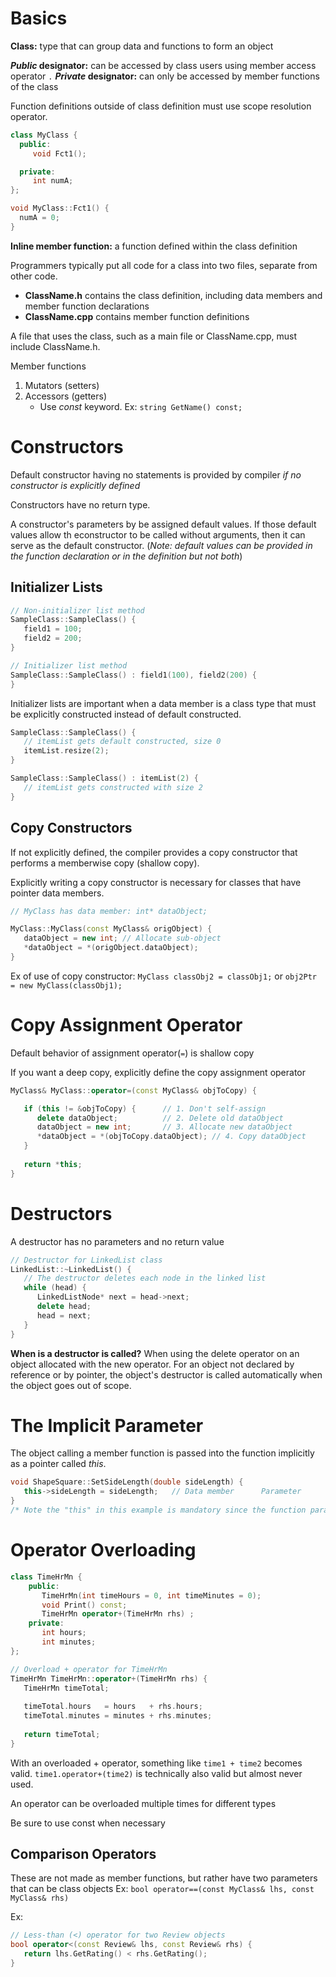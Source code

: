 # Basics 
**Class:** type that can group data and functions to form an object

***Public* designator:** can be accessed by class users using member access operator `.`
***Private* designator:** can only be accessed by member functions of the class

Function definitions outside of class definition must use scope resolution operator.

```c++
class MyClass {
  public:
     void Fct1(); 

  private:
     int numA;
};

void MyClass::Fct1() {
  numA = 0;
}
```

**Inline member function:** a function defined within the class definition

Programmers typically put all code for a class into two files, separate from other code.
-   **ClassName.h** contains the class definition, including data members and member function declarations
-   **ClassName.cpp** contains member function definitions

A file that uses the class, such as a main file or ClassName.cpp, must include ClassName.h.

Member functions
1) Mutators (setters)
2) Accessors (getters)
	- Use *const* keyword. Ex: `string GetName() const;`

# Constructors

Default constructor having no statements is provided by compiler *if no constructor is explicitly defined*

Constructors have no return type.

A constructor's parameters by be assigned default values. If those default values allow th econstructor to be called without arguments, then it can serve as the default constructor. (*Note: default values can be provided in the function declaration or in the definition but not both*)

## Initializer Lists

```c++
// Non-initializer list method
SampleClass::SampleClass() {
   field1 = 100;
   field2 = 200;
}

// Initializer list method
SampleClass::SampleClass() : field1(100), field2(200) {
}
```

Initializer lists are important when a data member is a class type that must be explicitly constructed instead of default constructed.

```c++
SampleClass::SampleClass() {
   // itemList gets default constructed, size 0  
   itemList.resize(2);
}

SampleClass::SampleClass() : itemList(2) {
   // itemList gets constructed with size 2
}
```

## Copy Constructors

If not explicitly defined, the compiler provides a copy constructor that performs a memberwise copy (shallow copy).

Explicitly writing a copy constructor is necessary for classes that have pointer data members.

```c++
// MyClass has data member: int* dataObject;

MyClass::MyClass(const MyClass& origObject) {
   dataObject = new int; // Allocate sub-object
   *dataObject = *(origObject.dataObject);
}
```

Ex of use of copy constructor: `MyClass classObj2 = classObj1;` or `obj2Ptr = new MyClass(classObj1);`

# Copy Assignment Operator

Default behavior of assignment operator(`=`) is shallow copy

If you want a deep copy, explicitly define the copy assignment operator

```c++
MyClass& MyClass::operator=(const MyClass& objToCopy) {

   if (this != &objToCopy) {      // 1. Don't self-assign
      delete dataObject;          // 2. Delete old dataObject
      dataObject = new int;       // 3. Allocate new dataObject
      *dataObject = *(objToCopy.dataObject); // 4. Copy dataObject
   }
   
   return *this;
}
```

# Destructors

A destructor has no parameters and no return value

```c++
// Destructor for LinkedList class
LinkedList::~LinkedList() {
   // The destructor deletes each node in the linked list
   while (head) {
      LinkedListNode* next = head->next;
      delete head;
      head = next;
   }
}
```

**When is a destructor is called?** When using the delete operator on an object allocated with the new operator. For an object not declared by reference or by pointer, the object's destructor is called automatically when the object goes out of scope.

# The Implicit Parameter

The object calling a member function is passed into the function implicitly as a pointer called *this*.

```c++
void ShapeSquare::SetSideLength(double sideLength) {
   this->sideLength = sideLength;   // Data member      Parameter
}
/* Note the "this" in this example is mandatory since the function parameter is also called sideLength */
```

# Operator Overloading

```c++
class TimeHrMn {
	public:
	   TimeHrMn(int timeHours = 0, int timeMinutes = 0);
	   void Print() const;
	   TimeHrMn operator+(TimeHrMn rhs) ;
	private:
	   int hours;
	   int minutes;
};

// Overload + operator for TimeHrMn
TimeHrMn TimeHrMn::operator+(TimeHrMn rhs) {
   TimeHrMn timeTotal;
   
   timeTotal.hours   = hours   + rhs.hours;
   timeTotal.minutes = minutes + rhs.minutes;
   
   return timeTotal;
}
```

With an overloaded + operator, something like `time1 + time2` becomes valid.
`time1.operator+(time2)` is technically also valid but almost never used.

An operator can be overloaded multiple times for different types

Be sure to use const when necessary

## Comparison Operators

These are not made as member functions, but rather have two parameters that can be class objects
	Ex: `bool operator==(const MyClass& lhs, const MyClass& rhs)`

Ex:
```c++
// Less-than (<) operator for two Review objects
bool operator<(const Review& lhs, const Review& rhs) {
   return lhs.GetRating() < rhs.GetRating();
}
```


